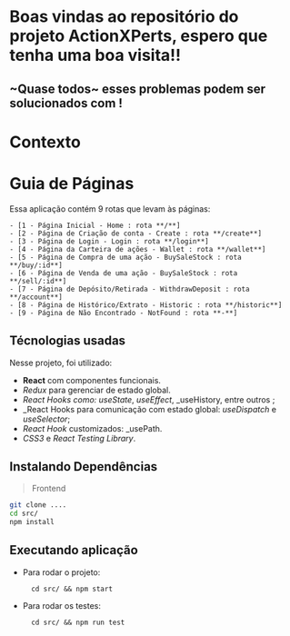 # Boas vindas ao repositório do projeto ActionXPerts, espero que tenha uma boa visita!!



## ~Quase todos~ esses problemas podem ser solucionados com !
# Contexto



# Guia de Páginas

Essa aplicação contém 9 rotas que levam às páginas:

    - [1 - Página Inicial - Home : rota **/**]
    - [2 - Página de Criação de conta - Create : rota **/create**]
    - [3 - Página de Login - Login : rota **/login**]
    - [4 - Página da Carteira de ações - Wallet : rota **/wallet**]
    - [5 - Página de Compra de uma ação - BuySaleStock : rota **/buy/:id**]
    - [6 - Página de Venda de uma ação - BuySaleStock : rota **/sell/:id**]
    - [7 - Página de Depósito/Retirada - WithdrawDeposit : rota **/account**]
    - [8 - Página de Histórico/Extrato - Historic : rota **/historic**]
    - [9 - Página de Não Encontrado - NotFound : rota **-**]
    
## Técnologias usadas

Nesse projeto, foi utilizado:

* **React** com componentes funcionais.
* _Redux_ para gerenciar de estado global.
* _React Hooks como: useState_, _useEffect_, _useHistory, entre outros ;
* _React Hooks para comunicação com estado global: _useDispatch_ e _useSelector_;
*  _React Hook_ customizados: _usePath.
*  _CSS3_ e _React Testing Library_.

## Instalando Dependências

> Frontend
```bash
git clone ....
cd src/
npm install
``` 
## Executando aplicação

* Para rodar o projeto:

  ```
    cd src/ && npm start
  ```
* Para rodar os testes:

  ```
    cd src/ && npm run test
  ```

